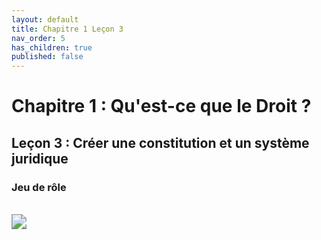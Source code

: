 ```yaml
---
layout: default
title: Chapitre 1 Leçon 3
nav_order: 5
has_children: true
published: false
---
```

# Chapitre 1 : Qu'est-ce que le Droit ?
## Leçon 3 : Créer une constitution et un système juridique
### Jeu de rôle

<br>

<img src="../../../dgemc/assets/img/ile.png" style="zoom:150%;" />

